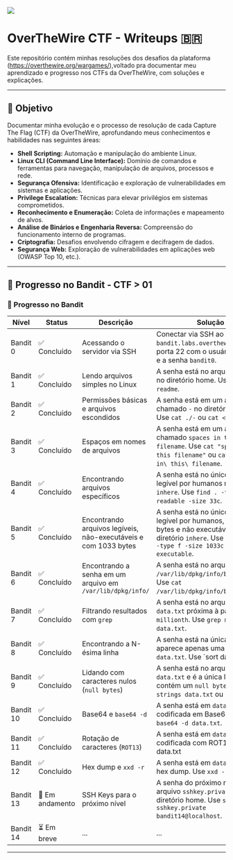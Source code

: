 ![](![image](https://github.com/user-attachments/assets/e3770df2-9041-4758-a119-f0e356ccc4ad)
)

# OverTheWire CTF - Writeups 🇧🇷

Este repositório contém minhas resoluções dos desafios da plataforma (https://overthewire.org/wargames/),voltado pra documentar meu aprendizado e progresso nos CTFs da OverTheWire, com soluções e explicações.

---

## 🎯 Objetivo
Documentar minha evolução e o processo de resolução de cada Capture The Flag (CTF) da OverTheWire, aprofundando meus conhecimentos e habilidades nas seguintes áreas:

-   **Shell Scripting:** Automação e manipulação do ambiente Linux.
-   **Linux CLI (Command Line Interface):** Domínio de comandos e ferramentas para navegação, manipulação de arquivos, processos e rede.
-   **Segurança Ofensiva:** Identificação e exploração de vulnerabilidades em sistemas e aplicações.
-   **Privilege Escalation:** Técnicas para elevar privilégios em sistemas comprometidos.
-   **Reconhecimento e Enumeração:** Coleta de informações e mapeamento de alvos.
-   **Análise de Binários e Engenharia Reversa:** Compreensão do funcionamento interno de programas.
-   **Criptografia:** Desafios envolvendo cifragem e decifragem de dados.
-   **Segurança Web:** Exploração de vulnerabilidades em aplicações web (OWASP Top 10, etc.).

---

## 🚧 Progresso no Bandit - CTF > 01

### 🚀 Progresso no Bandit

| Nível       | Status          | Descrição                                 | Solução                                                                    |
|-------------|-----------------|-------------------------------------------|----------------------------------------------------------------------------|
| Bandit 0    | ✅ Concluído    | Acessando o servidor via SSH              | Conectar via SSH ao `bandit.labs.overthewire.org` na porta 22 com o usuário `bandit0` e a senha `bandit0`. |
| Bandit 1    | ✅ Concluído    | Lendo arquivos simples no Linux           | A senha está no arquivo `readme` no diretório home. Use `cat readme`.        |
| Bandit 2    | ✅ Concluído    | Permissões básicas e arquivos escondidos  | A senha está em um arquivo chamado `-` no diretório home. Use `cat ./-` ou `cat < ./-`. |
| Bandit 3    | ✅ Concluído    | Espaços em nomes de arquivos              | A senha está em um arquivo chamado `spaces in this filename`. Use `cat "spaces in this filename"` ou `cat spaces\ in\ this\ filename`. |
| Bandit 4    | ✅ Concluído    | Encontrando arquivos específicos          | A senha está no único arquivo legível por humanos no diretório `inhere`. Use `find . -type f -readable -size 33c`. |
| Bandit 5    | ✅ Concluído    | Encontrando arquivos legíveis, não-executáveis e com 1033 bytes | A senha está no único arquivo legível por humanos, com 1033 bytes e não executável no diretório `inhere`. Use `find inhere -type f -size 1033c ! -executable`. |
| Bandit 6    | ✅ Concluído    | Encontrando a senha em um arquivo em `/var/lib/dpkg/info/` | A senha está no arquivo `/var/lib/dpkg/info/bandit7.txt`. Use `cat /var/lib/dpkg/info/bandit7.txt`. |
| Bandit 7    | ✅ Concluído    | Filtrando resultados com `grep`           | A senha está no arquivo `data.txt` próxima à palavra `millionth`. Use `grep millionth data.txt`. |
| Bandit 8    | ✅ Concluído    | Encontrando a N-ésima linha               | A senha está na única linha que aparece apenas uma vez em `data.txt`. Use `sort data.txt | uniq -u`. |
| Bandit 9    | ✅ Concluído    | Lidando com caracteres nulos (`null bytes`) | A senha está no arquivo `data.txt` e é a única linha que contém um `null byte` (`\0`). Use `strings data.txt` ou `cat data.txt | grep -v "[^[:print:]]"`. |
| Bandit 10   | ✅ Concluído    | Base64 e `base64 -d`                      | A senha está em `data.txt` e foi codificada em Base64. Use `base64 -d data.txt`. |
| Bandit 11   | ✅ Concluído    | Rotação de caracteres (`ROT13`)           | A senha está em `data.txt` e foi codificada com ROT13. Use `cat data.txt | tr 'A-Za-z' 'N-ZA-Mn-za-m'`. |
| Bandit 12   | ✅ Concluído    | Hex dump e `xxd -r`                       | A senha está em `data.txt` e é um hex dump. Use `xxd -r data.txt`.         |
| Bandit 13   | 🔄 Em andamento | SSH Keys para o próximo nível             | A senha do próximo nível está no arquivo `sshkey.private` no diretório home. Use `ssh -i sshkey.private bandit14@localhost`. |
| Bandit 14   | ⏳ Em breve     | ...                                       | ...                                                                        |

---
